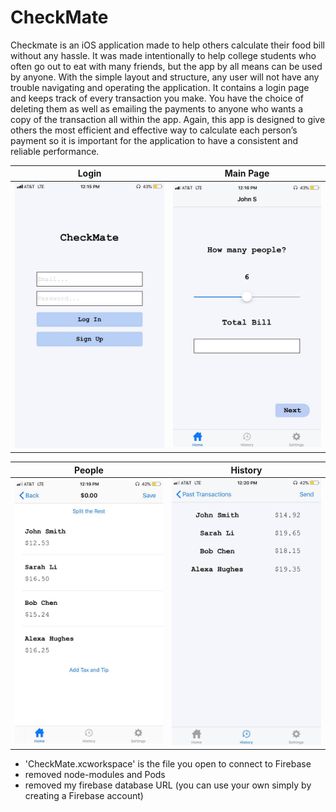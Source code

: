 # CheckMate
Checkmate is an iOS application made to help others calculate their food bill without any hassle. It was made intentionally to help college students who often go out to eat with many friends, but the app by all means can be used by anyone. With the simple layout and structure, any user will not have any trouble navigating and operating the application. It contains a login page and keeps track of every transaction you make. You have the choice of deleting them as well as emailing the payments to anyone who wants a copy of the transaction all within the app. Again, this app is designed to give others the most efficient and effective way to calculate each person’s payment so it is important for the application to have a consistent and reliable performance.

Login                      | Main Page
:-------------------------:|:-------------------------:
![](documentation/one.jpg) |![](documentation/two.jpg)

People                       | History
:---------------------------:|:---------------------------:
![](documentation/three.jpg) |![](documentation/four.jpg)

- 'CheckMate.xcworkspace' is the file you open to connect to Firebase
- removed node-modules and Pods
- removed my firebase database URL (you can use your own simply by creating a Firebase account)